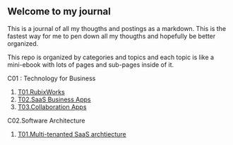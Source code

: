 ## Welcome to my journal

This is a journal of all my thougths and postings as a markdown. This is the fastest way for me to pen down all my thougths and hopefully be better organized.

This repo is organized by categories and topics and each topic is like a mini-ebook with lots of pages and sub-pages inside of it.

C01 : Technology for Business
 1. [T01.RubixWorks](C01/T01/P000.Cover)
 2. [T02.SaaS Business Apps](C01/T02/P000.Cover)
 3. [T03.Collaboration Apps](C01/T03/P000.Cover)

C02.Software Architecture
 1. [T01.Multi-tenanted SaaS archtiecture](C02/T01/P000.Cover)


<!--stackedit_data:
eyJoaXN0b3J5IjpbNzEzNDM1NTU3LC00MDMxNTY1MDVdfQ==
-->